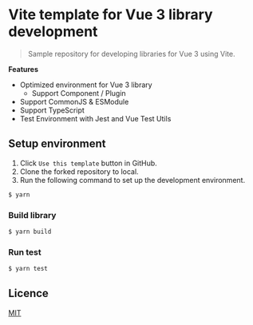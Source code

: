 # Vite template for Vue 3 library development

> Sample repository for developing libraries for Vue 3 using Vite.

**Features**

- Optimized environment for Vue 3 library
  - Support Component / Plugin
- Support CommonJS & ESModule
- Support TypeScript
- Test Environment with Jest and Vue Test Utils

## Setup environment

1. Click `Use this template` button in GitHub.
2. Clone the forked repository to local.
3. Run the following command to set up the development environment.

```sh
$ yarn
```

### Build library

```sh
$ yarn build
```

### Run test

```sh
$ yarn test
```

## Licence

[MIT](./LICENCE)
